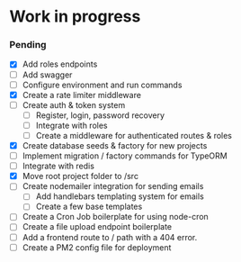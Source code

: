 # Work in progress

### Pending

- [x] Add roles endpoints
- [ ] Add swagger
- [ ] Configure environment and run commands
- [x] Create a rate limiter middleware
- [ ] Create auth & token system
    - [ ] Register, login, password recovery
    - [ ] Integrate with roles
    - [ ] Create a middleware for authenticated routes & roles
- [x] Create database seeds & factory for new projects
- [ ] Implement migration / factory commands for TypeORM
- [ ] Integrate with redis
- [x] Move root project folder to /src
- [ ] Create nodemailer integration for sending emails
    - [ ] Add handlebars templating system for emails
    - [ ] Create a few base templates
- [ ] Create a Cron Job boilerplate  for using node-cron
- [ ] Create a file upload endpoint boilerplate
- [ ] Add a frontend route to / path with a 404 error.
- [ ] Create a PM2 config file for deployment